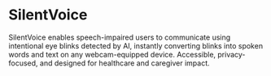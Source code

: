 # SilentVoice
SilentVoice enables speech-impaired users to communicate using intentional eye blinks detected by AI, instantly converting blinks into spoken words and text on any webcam-equipped device. Accessible, privacy-focused, and designed for healthcare and caregiver impact.
